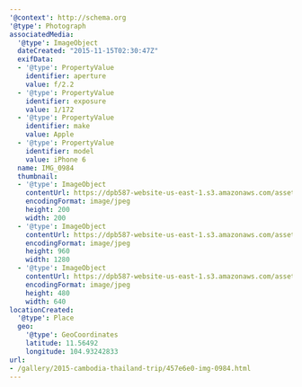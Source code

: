 ```yaml
---
'@context': http://schema.org
'@type': Photograph
associatedMedia:
  '@type': ImageObject
  dateCreated: "2015-11-15T02:30:47Z"
  exifData:
  - '@type': PropertyValue
    identifier: aperture
    value: f/2.2
  - '@type': PropertyValue
    identifier: exposure
    value: 1/172
  - '@type': PropertyValue
    identifier: make
    value: Apple
  - '@type': PropertyValue
    identifier: model
    value: iPhone 6
  name: IMG_0984
  thumbnail:
  - '@type': ImageObject
    contentUrl: https://dpb587-website-us-east-1.s3.amazonaws.com/asset/gallery/2015-cambodia-thailand-trip/457e6e0-img-0984~200x200.jpg
    encodingFormat: image/jpeg
    height: 200
    width: 200
  - '@type': ImageObject
    contentUrl: https://dpb587-website-us-east-1.s3.amazonaws.com/asset/gallery/2015-cambodia-thailand-trip/457e6e0-img-0984~1280.jpg
    encodingFormat: image/jpeg
    height: 960
    width: 1280
  - '@type': ImageObject
    contentUrl: https://dpb587-website-us-east-1.s3.amazonaws.com/asset/gallery/2015-cambodia-thailand-trip/457e6e0-img-0984~640w.jpg
    encodingFormat: image/jpeg
    height: 480
    width: 640
locationCreated:
  '@type': Place
  geo:
    '@type': GeoCoordinates
    latitude: 11.56492
    longitude: 104.93242833
url:
- /gallery/2015-cambodia-thailand-trip/457e6e0-img-0984.html
---
```

